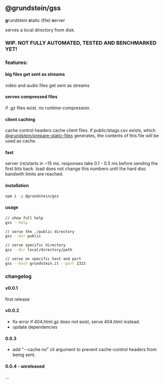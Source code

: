 ## @grundstein/gss

**g**rundstein **s**tatic (file) **s**erver

serves a local directory from disk.

### WIP. NOT FULLY AUTOMATED, TESTED AND BENCHMARKED YET!

### features:

#### big files get sent as streams
video and audio files get sent as streams

#### serves compressed files
if .gz files exist. no runtime-compression.

#### client caching
cache control headers cache client files.
if public/etags.csv exists,
which [@grundstein/prepare-static-files](https://github.com/grundstein/prepare-static-files) generates,
the contents of this file will be used as cache.

#### fast
server (re)starts in ~15 ms.
responses take 0.1 - 0.5 ms before sending the first bits back.
load does not change this numbers until the hard disc bandwith limits are reached.

#### installation
```bash
npm i -g @grundstein/gss
```

#### usage
```bash
// show full help
gss --help

// serve the ./public directory
gss --dir public

// serve specific directory
gss --dir local/directory/path

// serve on specific host and port
gss --host grundstein.it --port 2323
```

### changelog

#### v0.0.1
first release

#### v0.0.2
* fix error if 404.html.gz does not exist, serve 404.html instead.
* update dependencies

#### 0.0.3
* add "--cache no" cli argument to prevent cache-control headers from being sent.

#### 0.0.4 - unreleased
...
